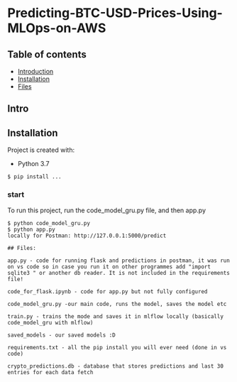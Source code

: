 # Predicting-BTC-USD-Prices-Using-MLOps-on-AWS

## Table of contents
* [Introduction](#Intro)
* [Installation](#Installation)
* [Files](#Files)


## Intro

## Installation

Project is created with:
* Python 3.7

```
$ pip install ...

```
	
### start
To run this project, run the code_model_gru.py file, and then app.py 

```
$ python code_model_gru.py
$ python app.py
locally for Postman: http://127.0.0.1:5000/predict

## Files:

app.py - code for running flask and predictions in postman, it was run on vs code so in case you run it on other programmes add "import sqlite3 " or another db reader. It is not included in the requirements file!

code_for_flask.ipynb - code for app.py but not fully configured

code_model_gru.py -our main code, runs the model, saves the model etc

train.py - trains the mode and saves it in mlflow locally (basically code_model_gru with mlflow)

saved_models - our saved models :D 

requirements.txt - all the pip install you will ever need (done in vs code) 

crypto_predictions.db - database that stores predictions and last 30 entries for each data fetch 
